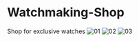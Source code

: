 # Watchmaking-Shop
Shop for exclusive watches
![01](https://user-images.githubusercontent.com/103753382/180003058-7bbea037-033e-4877-95d7-74f022e82e8a.png)
![02](https://user-images.githubusercontent.com/103753382/180003096-0ec2d09c-9cdb-4166-80fd-6bf421fc4991.png)
![03](https://user-images.githubusercontent.com/103753382/180003113-925740d8-0475-4e85-93a7-7a6f5c58a923.png)
